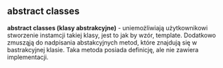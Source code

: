 ## abstract classes

**abstract classes (klasy abstrakcyjne)** - uniemożliwiają użytkownikowi stworzenie instamcji takiej klasy, jest to jak
by wzór, template. Dodatkowo zmusząją do nadpisania abstakcyjnych metod, które znajdują się w bastrakcyjnej klasie.
Taka metoda posiada definicję, ale nie zawiera implementacji.